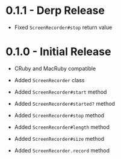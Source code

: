 # 0.1.1 - Derp Release

  * Fixed `ScreenRecorder#stop` return value

# 0.1.0 - Initial Release

  * CRuby and MacRuby compatible

  * Added `ScreenRecorder` class
  * Added `ScreenRecorder#start` method
  * Added `ScreenRecorder#started?` method
  * Added `ScreenRecorder#stop` method
  * Added `ScreenRecorder#length` method
  * Added `ScreenRecorder#size` method
  * Added `ScreenRecorder.record` method
